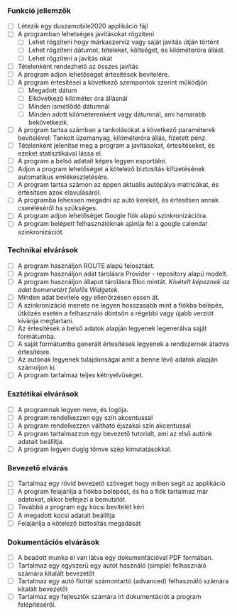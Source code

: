 ### Funkció jellemzők

- [ ] Létezik egy duszamobile2020 applikáció fájl
- [ ] A programban lehetséges javításokat rögzíteni
  - [ ] Lehet rögzíteni hogy márkaszervíz vagy saját javítás útján történt
  - [ ] Lehet rögzíteni dátumot, tételeket, költséget, és kilóméteróra állást.
  - [ ] Lehet rögzíteni a javítás okát
- [ ] Tételenként rendezhető az összes javítás
- [ ] A program adjon lehetőséget értesítések bevitelére.
- [ ] A program értesítései a következő szempontok szerint működjön
  - [ ] Megadott dátum
  - [ ] Elkövetkező kilóméter óra állásnál
  - [ ] Minden ismétlődő dátumnál
  - [ ] Minden adott kilóméterenként vagy dátumnál, ami hamarabb bekövetkezik.
- [ ] A program tartsa számban a tankolásokat a következő paraméterek bevitelével: Tankolt üzemanyag, kilóméteróra állás, fizetett pénz.
- [ ] Tételenként jelenítse meg a program a javításokat, értesítéseket, és ezeket statisztikával lássa el.
- [ ] A program a belső adatait képes legyen exportálni.
- [ ] Adjon a program lehetőséget a kötelező biztosítás kifizetésének automatikus emlékesztetésére.
- [ ] A program tartsa számon az éppen aktuális autópálya matricákat, és értesítsen azok elavulásáról.
- [ ] A programba lehessen megadni az autó kerekét, és értesítsen annak cseréléséről ha szükséges.
- [ ] A program adjon lehetőséget Google fiók alapú szinkronizációra.
- [ ] A program belépett felhasználóknak ajánlja fel a google calendar szinkronizációt.

### Technikai elvárások

- [ ] A program használjon ROUTE alapú felosztást.
- [ ] A program használjon adat tárolásra Provider - repository alapú modelt.
- [ ] A program használjon állapot tárolásra Bloc mintát. _Kivételt képeznek az adat bemenetért felelős Widgetek._
- [ ] Minden adat bevitele egy ellenőrzésen essen át.
- [ ] A szinkronizáció menete ne legyen hosszasabb mint a fiókba belépés, ütközés esetén a felhasználó döntsön a régebbi vagy újabb verziót kívánja megtartani.
- [ ] Az értesítések a belső adatok alapján legyenek legenerálva saját formátumba.
- [ ] A saját formátumba generált értesítések legyenek a rendszernek átadva értesítésre.
- [ ] Az autónak legyenek tulajdonságai amit a benne lévő adatok alapján számoljon ki.
- [ ] A program tartalmaz teljes kétnyelvűséget.

### Esztétikai elvárások

- [ ] A programnak legyen neve, és logója.
- [ ] A program rendelkezzen egy szín akcentussal
- [ ] A program rendelkezzen váltható éjszakai szín akcentussal
- [ ] A program tartalmazzon egy bevezető tutorialt, ami az első autónk adatait beállítja.
- [ ] A program legyen dugig tömve szép kimutatásokkal.

### Bevezető elvárás

- [ ] Tartalmaz egy rövid bevezető szöveget hogy miben segít az applikáció
- [ ] A program felajánlja a fiókba belépést, és ha a fiók tartalmaz már adatokat, akkor befejezi a bemutatót.
- [ ] Továbbá a program egy kocsi bevitelét kéri
- [ ] A megadott kocsi adatait beállítja
- [ ] Felajánlja a kötelező biztosítás megadását

### Dokumentációs elvárások

- [ ] A beadott munka el van látva egy dokumentációval PDF formában.
- [ ] Tartalmaz egy egyszerű egy autót használó (simple) felhasználó számára kitalált bevezetőt
- [ ] Tartalmaz egy autó flottát számontartó (advanced) felhasználó számára kitalált bevezetőt
- [ ] Tartalmaz egy fejlesztők számára írt dokumentációt a program felépítéséről.
